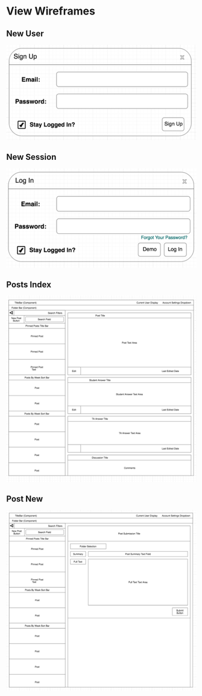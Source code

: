 # View Wireframes

## New User
![new-user]

## New Session
![new-session]

## Posts Index
![posts]

## Post New
![post-new]


[new-user]: ./wireframes/new_user.png
[new-session]: ./wireframes/new_session.png
[posts]: ./wireframes/root_posts.png
[post-new]: ./wireframes/root_new_post.png
